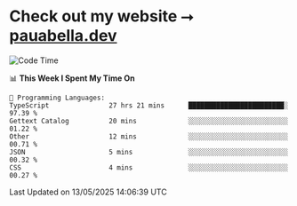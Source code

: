 # Check out my website ⭢ [pauabella.dev](https://pauabella.dev)

<!--START_SECTION:waka-->
![Code Time](http://img.shields.io/badge/Code%20Time-4%2C419%20hrs%2020%20mins-blue)

📊 **This Week I Spent My Time On** 

```text
💬 Programming Languages: 
TypeScript               27 hrs 21 mins      ████████████████████████░   97.39 % 
Gettext Catalog          20 mins             ░░░░░░░░░░░░░░░░░░░░░░░░░   01.22 % 
Other                    12 mins             ░░░░░░░░░░░░░░░░░░░░░░░░░   00.71 % 
JSON                     5 mins              ░░░░░░░░░░░░░░░░░░░░░░░░░   00.32 % 
CSS                      4 mins              ░░░░░░░░░░░░░░░░░░░░░░░░░   00.27 % 
```


 Last Updated on 13/05/2025 14:06:39 UTC
<!--END_SECTION:waka-->
